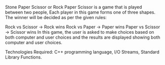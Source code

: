 Stone Paper Scissor or Rock Paper Scissor is a game that is played between two people, Each player in this game forms one of three shapes. The winner will be decided as per the given rules:

Rock vs Scissor -> Rock wins
Rock vs Paper -> Paper wins
Paper vs Scissor -> Scissor wins
In this game, the user is asked to make choices based on both computer and user choices and the results are displayed showing both computer and user choices.

Technologies Required: C++ programming language, I/O Streams, Standard Library Functions.
